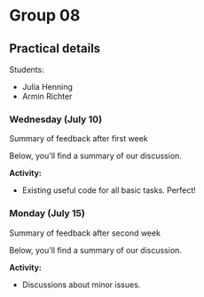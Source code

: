 # Group 08

## Practical details

Students:

- Julia Henning
- Armin Richter

### Wednesday (July 10)

Summary of feedback after first week

Below, you'll find a summary of our discussion.

**Activity:**

- Existing useful code for all basic tasks. Perfect!

### Monday (July 15)

Summary of feedback after second week

Below, you'll find a summary of our discussion.

**Activity:**

- Discussions about minor issues.
